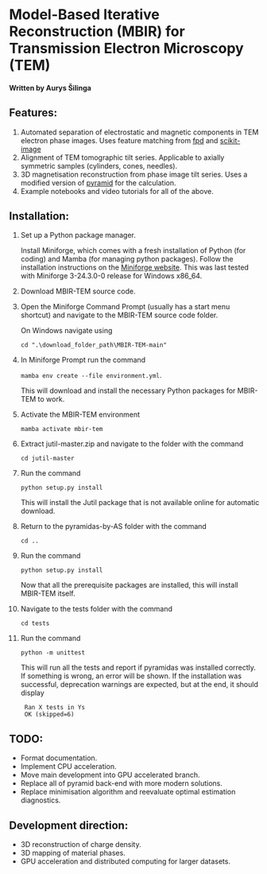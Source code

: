# Model-Based Iterative Reconstruction (MBIR) for Transmission Electron Microscopy (TEM)
#### Written by Aurys Šilinga

## Features:
1. Automated separation of electrostatic and magnetic components in TEM electron phase images. Uses feature matching from [fpd](https://gitlab.com/fpdpy/fpd) and [scikit-image](https://scikit-image.org/)
2. Alignment of TEM tomographic tilt series. Applicable to axially symmetric samples (cylinders, cones, needles).
3. 3D magnetisation reconstruction from phase image tilt series. Uses a modified version of [pyramid](https://iffgit.fz-juelich.de/empyre/empyre) for the calculation.
4. Example notebooks and video tutorials for all of the above.

## Installation:
1. Set up a Python package manager. 

   Install Miniforge, which comes with a fresh installation of Python (for coding) and Mamba (for managing python packages).
   Follow the installation instructions on the [Miniforge website](https://conda-forge.org/miniforge).
   This was last tested with Miniforge 3-24.3.0-0 release for Windows x86_64.
2. Download MBIR-TEM source code.
3. Open the Miniforge Command Prompt (usually has a start menu shortcut) and navigate to the MBIR-TEM source code folder.

   On Windows navigate using
   
   `cd ".\download_folder_path\MBIR-TEM-main"`
4. In Miniforge Prompt run the command


   `mamba env create --file environment.yml`.
   
   This will download and install the necessary Python packages for MBIR-TEM to work.
5. Activate the MBIR-TEM environment

    `mamba activate mbir-tem`
6. Extract jutil-master.zip and navigate to the folder with the command 

   `cd jutil-master`

7. Run the command 

   `python setup.py install`
   
   This will install the Jutil package that is not available online for automatic download.
8. Return to the pyramidas-by-AS folder with the command 

   `cd ..`

9. Run the command 

   `python setup.py install`
   
    Now that all the prerequisite packages are installed, this will install MBIR-TEM itself.
10. Navigate to the tests folder with the command 

    `cd tests`
   
11. Run the command

    `python -m unittest`
   
    This will run all the tests and report if pyramidas was installed correctly. If something is wrong, an error will be shown.
    If the installation was successful, deprecation warnings are expected, but at the end, it should display 
    ```
     Ran X tests in Ys
     OK (skipped=6)
    ```


## TODO:
* Format documentation.
* Implement CPU acceleration.
* Move main development into GPU accelerated branch.
* Replace all of pyramid back-end with more modern solutions.
* Replace minimisation algorithm and reevaluate optimal estimation diagnostics.

## Development direction:
* 3D reconstruction of charge density.
* 3D mapping of material phases.
* GPU acceleration and distributed computing for larger datasets.
